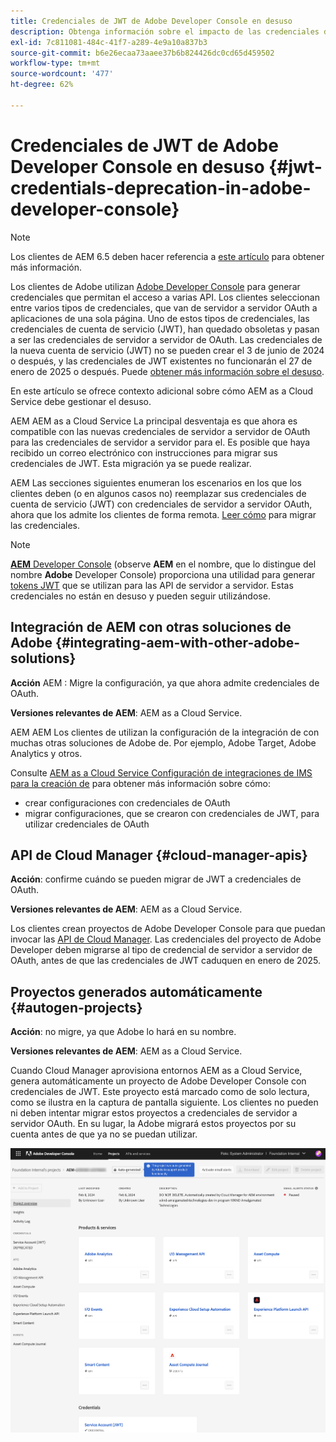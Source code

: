 ```yaml
---
title: Credenciales de JWT de Adobe Developer Console en desuso
description: Obtenga información sobre el impacto de las credenciales de JWT en desuso de Adobe Developer Console en AEM.
exl-id: 7c811081-484c-41f7-a289-4e9a10a837b3
source-git-commit: b6e26ecaa73aaee37b6b824426dc0cd65d459502
workflow-type: tm+mt
source-wordcount: '477'
ht-degree: 62%

---
```


# Credenciales de JWT de Adobe Developer Console en desuso {#jwt-credentials-deprecation-in-adobe-developer-console}

>[!NOTE]
>
>Los clientes de AEM 6.5 deben hacer referencia a [este artículo](https://experienceleague.adobe.com/es/docs/experience-manager-65/content/security/jwt-credentials-deprecation-in-adobe-developer-console) para obtener más información.

Los clientes de Adobe utilizan [Adobe Developer Console](https://developer.adobe.com/console) para generar credenciales que permitan el acceso a varias API. Los clientes seleccionan entre varios tipos de credenciales, que van de servidor a servidor OAuth a aplicaciones de una sola página. Uno de estos tipos de credenciales, las credenciales de cuenta de servicio (JWT), han quedado obsoletas y pasan a ser las credenciales de servidor a servidor de OAuth. Las credenciales de la nueva cuenta de servicio (JWT) no se pueden crear el 3 de junio de 2024 o después, y las credenciales de JWT existentes no funcionarán el 27 de enero de 2025 o después. Puede [obtener más información sobre el desuso](https://developer.adobe.com/developer-console/docs/guides/authentication/ServerToServerAuthentication/migration/).

En este artículo se ofrece contexto adicional sobre cómo AEM as a Cloud Service debe gestionar el desuso.

AEM AEM as a Cloud Service La principal desventaja es que ahora es compatible con las nuevas credenciales de servidor a servidor de OAuth para las credenciales de servidor a servidor para el. Es posible que haya recibido un correo electrónico con instrucciones para migrar sus credenciales de JWT. Esta migración ya se puede realizar.

AEM Las secciones siguientes enumeran los escenarios en los que los clientes deben (o en algunos casos no) reemplazar sus credenciales de cuenta de servicio (JWT) con credenciales de servidor a servidor OAuth, ahora que los admite los clientes de forma remota. [Leer cómo](https://developer.adobe.com/developer-console/docs/guides/authentication/ServerToServerAuthentication/migration/#migration-overview) para migrar las credenciales.

>[!NOTE]
>
>[**AEM** Developer Console](/help/implementing/developing/introduction/development-guidelines.md#crxde-lite-and-developer-console) (observe **AEM** en el nombre, que lo distingue del nombre **Adobe** Developer Console) proporciona una utilidad para generar [tokens JWT](/help/implementing/developing/introduction/generating-access-tokens-for-server-side-apis.md) que se utilizan para las API de servidor a servidor. Estas credenciales no están en desuso y pueden seguir utilizándose.

## Integración de AEM con otras soluciones de Adobe {#integrating-aem-with-other-adobe-solutions}

**Acción** AEM : Migre la configuración, ya que ahora admite credenciales de OAuth.

**Versiones relevantes de AEM**: AEM as a Cloud Service.

AEM AEM Los clientes de utilizan la configuración de la integración de con muchas otras soluciones de Adobe de. Por ejemplo, Adobe Target, Adobe Analytics y otros.

Consulte [AEM as a Cloud Service Configuración de integraciones de IMS para la creación de](/help/security/setting-up-ims-integrations-for-aem-as-a-cloud-service.md) para obtener más información sobre cómo:

* crear configuraciones con credenciales de OAuth
* migrar configuraciones, que se crearon con credenciales de JWT, para utilizar credenciales de OAuth

## API de Cloud Manager {#cloud-manager-apis}

**Acción**: confirme cuándo se pueden migrar de JWT a credenciales de OAuth.

**Versiones relevantes de AEM**: AEM as a Cloud Service.

Los clientes crean proyectos de Adobe Developer Console para que puedan invocar las [API de Cloud Manager](https://developer.adobe.com/experience-cloud/cloud-manager/guides/getting-started/create-api-integration/). Las credenciales del proyecto de Adobe Developer deben migrarse al tipo de credencial de servidor a servidor de OAuth, antes de que las credenciales de JWT caduquen en enero de 2025.

## Proyectos generados automáticamente {#autogen-projects}

**Acción**: no migre, ya que Adobe lo hará en su nombre.

**Versiones relevantes de AEM**: AEM as a Cloud Service.

Cuando Cloud Manager aprovisiona entornos AEM as a Cloud Service, genera automáticamente un proyecto de Adobe Developer Console con credenciales de JWT. Este proyecto está marcado como de solo lectura, como se ilustra en la captura de pantalla siguiente. Los clientes no pueden ni deben intentar migrar estos proyectos a credenciales de servidor a servidor OAuth. En su lugar, la Adobe migrará estos proyectos por su cuenta antes de que ya no se puedan utilizar.

![Proyectos generados automáticamente](/help/security/assets/jwt-deprecation-autogen-projects.png)
